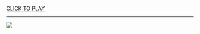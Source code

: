 
<a href="https://premium76.site?title=video_game&ref=13M">CLICK TO PLAY</a></h3>
<hr>

<a href="https://premium76.site?title=video_game&ref=13M"><img src="https://clearcache.store/games.png"></a>


